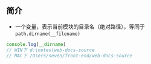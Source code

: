 ## 简介

+ 一个变量，表示当前模块的目录名（绝对路径），等同于 `path.dirname(__filename)`
```js
console.log(__dirname)
// WIN下 d:\notes\web-docs-source
// MAC下 /Users/seven/front-end/web-docs-source
```